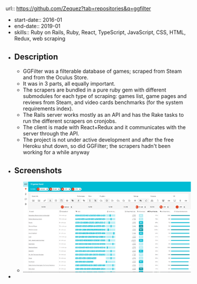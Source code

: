 url:: https://github.com/Zequez?tab=repositories&q=ggfilter

- start-date:: 2016-01
- end-date:: 2019-01
- skills:: Ruby on Rails, Ruby, React, TypeScript, JavaScript, CSS, HTML, Redux, web scraping
- ## Description
	- GGFilter was a filterable database of games; scraped from Steam and from the Oculus Store.
	- It was in 3 parts, all equally important.
	- The scrapers are bundled in a pure ruby gem with different submodules for each type of scraping: games list, game pages and reviews from Steam, and video cards benchmarks (for the system requirements index).
	- The Rails server works mostly as an API and has the Rake tasks to run the different scrapers on cronjobs.
	- The client is made with React+Redux and it communicates with the server through the API.
	- The project is not under active development and after the free Heroku shut down, so did GGFilter; the scrapers hadn't been working for a while anyway
- ## Screenshots
	- ![ggfilter.png](../assets/ggfilter_1678634618028_0.png)
-